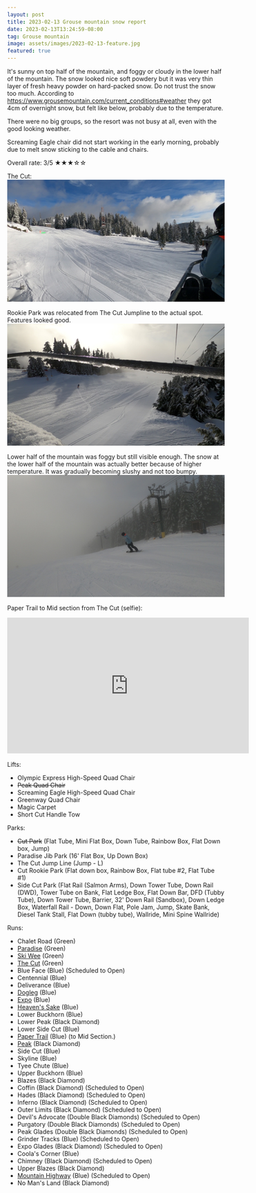 ```yaml
---
layout: post
title: 2023-02-13 Grouse mountain snow report
date: 2023-02-13T13:24:59-08:00
tag: Grouse mountain
image: assets/images/2023-02-13-feature.jpg
featured: true
---
```


It's sunny on top half of the mountain, and foggy or cloudy in the lower half of the mountain. The snow looked nice soft powdery but it was very thin layer of fresh heavy powder on hard-packed snow. Do not trust the snow too much. According to <https://www.grousemountain.com/current_conditions#weather> they got 4cm of overnight snow, but felt like below, probably due to the temperature.

There were no big groups, so the resort was not busy at all, even with the good looking weather.

Screaming Eagle chair did not start working in the early morning, probably due to melt snow sticking to the cable and chairs.

Overall rate: 3/5 ★★★☆☆

The Cut:
![](/assets/images/2023-02-13-vlcsnap-2023-02-13-13h21m48s519.jpg)

Rookie Park was relocated from The Cut Jumpline to the actual spot. Features looked good.
![](/assets/images/2023-02-13-vlcsnap-2023-02-13-13h22m02s653.jpg)

Lower half of the mountain was foggy but still visible enough. The snow at the lower half of the mountain was actually better because of higher temperature. It was gradually becoming slushy and not too bumpy.
![](/assets/images/2023-02-13-vlcsnap-2023-02-13-13h23m35s098.jpg)

Paper Trail to Mid section from The Cut (selfie):
<iframe width="560" height="315" src="https://www.youtube.com/embed/FMnsbtqNI5w" title="YouTube video player" frameborder="0" allow="accelerometer; autoplay; clipboard-write; encrypted-media; gyroscope; picture-in-picture; web-share" allowfullscreen></iframe>

Lifts:

* Olympic Express High-Speed Quad Chair
* <del>Peak Quad Chair</del>
* Screaming Eagle High-Speed Quad Chair
* Greenway Quad Chair
* Magic Carpet
* Short Cut Handle Tow

Parks:

* <del>Cut Park</del> (Flat Tube, Mini Flat Box, Down Tube, Rainbow Box, Flat Down box, Jump)
* Paradise Jib Park (16' Flat Box, Up Down Box)
* The Cut Jump Line (Jump - L)
* Cut Rookie Park (Flat down box, Rainbow Box, Flat tube #2, Flat Tube #1)
* Side Cut Park (Flat Rail (Salmon Arms), Down Tower Tube, Down Rail (DWD), Tower Tube on Bank, Flat Ledge Box, Flat Down Bar, DFD (Tubby Tube), Down Tower Tube, Barrier, 32' Down Rail (Sandbox), Down Ledge Box, Waterfall Rail - Down, Down Flat, Pole Jam, Jump, Skate Bank, Diesel Tank Stall, Flat Down (tubby tube), Wallride, Mini Spine Wallride)

Runs:

* Chalet Road (Green)
* [Paradise](/grouse/paradise) (Green)
* [Ski Wee](/magic-carpet/) (Green)
* [The Cut](/grouse/the-cut/) (Green)
* Blue Face (Blue) (Scheduled to Open)
* Centennial (Blue)
* Deliverance (Blue)
* [Dogleg](/dogleg/) (Blue)
* [Expo](/grouse/expo/) (Blue)
* [Heaven's Sake](/heavens-sake/) (Blue)
* Lower Buckhorn (Blue)
* Lower Peak (Black Diamond)
* Lower Side Cut (Blue)
* [Paper Trail](/paper-trail/) (Blue) (to Mid Section.)
* [Peak](/grouse/peak/) (Black Diamond)
* Side Cut (Blue)
* Skyline (Blue)
* Tyee Chute (Blue)
* Upper Buckhorn (Blue)
* Blazes (Black Diamond)
* Coffin (Black Diamond) (Scheduled to Open)
* Hades (Black Diamond) (Scheduled to Open)
* Inferno (Black Diamond) (Scheduled to Open)
* Outer Limits (Black Diamond) (Scheduled to Open)
* Devil's Advocate (Double Black Diamonds) (Scheduled to Open)
* Purgatory (Double Black Diamonds) (Scheduled to Open)
* Peak Glades (Double Black Diamonds) (Scheduled to Open)
* Grinder Tracks (Blue) (Scheduled to Open)
* Expo Glades (Black Diamond) (Scheduled to Open)
* Coola's Corner (Blue)
* Chimney (Black Diamond) (Scheduled to Open)
* Upper Blazes (Black Diamond)
* [Mountain Highway](/grouse/mountain-highway/) (Blue) (Scheduled to Open)
* No Man's Land (Black Diamond)

